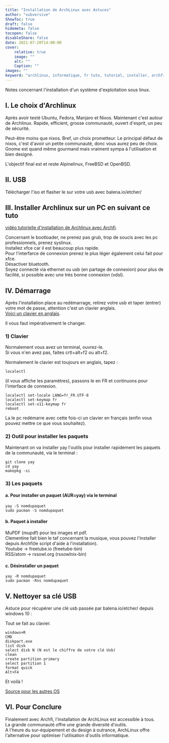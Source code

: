 ```yaml
---
title: "Installation de ArchLinux avec Astuces"
author: "subversive"
ShowToc: true
draft: false
hidemeta: false
tocopen: false
disableShare: false
date: 2021-07-20T14:00:00
cover:
    relative: true
    image: ""
    alt: ""
    Caption: ""
images: ""
keyword: "archlinux, informatique, fr tuto, tutoriel, installer, archfi, xfce, usb"
---
```


Notes concernant l'installation d'un système d'exploitation sous linux.

<!--more-->

## I. Le choix d'Archlinux

Après avoir testé Ubuntu, Fedora, Manjaro et Nixos. Maintenant c'est autour de Archlinux. Rapide, efficient, grosse communauté, ouvert d'esprit, un peu de sécurité.

Peut-être moins que nixos. Bref, un choix prometteur. Le principal défaut de nixos, c'est d'avoir un petite communauté, donc vous aurez peu de choix. Gnome est quand même gourmand mais vraiment sympa à l'utilisation et bien designé.

L'objectif final est et reste Alpinelinux, FreeBSD et OpenBSD.

## II. USB

Télécharger l'iso et flasher le sur votre usb avec balena.io/etcher/

## III. Installer Archlinux sur un PC en suivant ce tuto

[vidéo tutorielle d'installation de Archlinux avec Archfi](https://iteroni.com/watch?v=u2l54FMgWq4).

Concernant le bootloader, ne prenez pas grub, trop de soucis avec les pc professionnels, prenez syslinux.  
Installez xfce car il est beaucoup plus rapide.  
Pour l'interfarce de connexion prenez le plus léger également celui fait pour xfce.  
Désactiver bluetooth.  
Soyez connecté via ethernet ou usb (en partage de connexion) pour plus de facilité, si possible avec une très bonne connexion (vdsl).  

## IV. Démarrage

Après l'installation place au redémarrage, retirez votre usb et taper (entrer) votre mot de passe, attention c'est un clavier anglais.  
[Voici un clavier en anglais](https://www.branah.com/english).

Il vous faut impérativement le changer.

### 1) Clavier

Normalement vous avez un terminal, ouvrez-le.  
Si vous n'en avez pas, faites crtl+alt+f2 ou alt+f2.

Normalement le clavier est toujours en anglais, tapez :

```
localectl
```

(il vous affiche les paramètres), passons le en FR et continuons pour l'interface de connexion.

```
localectl set-locale LANG=fr_FR.UTF-8
localectl set-keymap fr
localectl set-x11-keymap fr
reboot
```

La le pc redémarre avec cette fois-ci un clavier en français (enfin vous pouvez mettre ce que vous souhaitez).

### 2) Outil pour installer les paquets

Maintenant on va installer yay l'outils pour installer rapidement les paquets de la communauté, via le terminal :

```
git clone yay
cd yay
makepkg -si
```

### 3) Les paquets

#### a. Pour installer un paquet (AUR=yay) via le terminal

```
yay -S nomdupaquet
sudo pacman -S nomdupaquet
```

#### b. Paquet à installer

MuPDF (mupdf) pour les images et pdf.  
Clementine fait bien le taf concernant la musique, vous pouvez l'installer depuis Archfi(le script d'aide à l'installation).  
Youtube -> freetube.io (freetube-bin)  
RSS/atom -> rssowl.org (rssowlnix-bin)  

#### c. Désinstaller un paquet

```
yay -R nomdupaquet
sudo pacman -Rns nomdupaquet
```

## V. Nettoyer sa clé USB

Astuce pour récupérer une clé usb passée par balena.io/etcher/ depuis windows 10 :

Tout se fait au clavier.

```
windows+R
CMD
diskpart.exe
list disk
select disk N (N est le chiffre de votre clé Usb)
clean
create partition primary
select partition 1
format quick
Alt+F4
```
Et voilà !

[Source pour les autres OS](https://www.balena.io/blog/did-etcher-break-my-usb-sd-card/)

## VI. Pour Conclure

Finalement avec Archfi, l'installation de ArchLinux est accessible à tous.  
La grande communauté offre une grande diversité d'outils.  
A l'heure du sur-équipement et du design à outrance, ArchLinux offre l'alternative pour optimiser l'utilisation d'outils informatique.  
